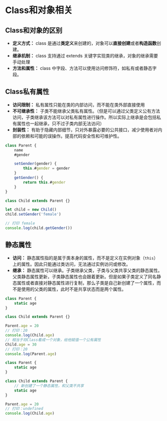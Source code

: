 # Class和对象相关

## Class和对象的区别

-   **定义方式：** class 是通过**类定义**来创建的，对象可以**直接创建**或者**构造函数**创建。
-   **继承机制：** class 支持通过 extends 关键字实现类的继承，对象的继承需要手动处理
-   **方法和属性：** class 中字段、方法可以使用访问修饰符，如私有或者静态字段。

## Class私有属性

- **访问限制：** 私有属性只能在类的内部访问，而不能在类外部直接使用
- **不可继承性：** 子类不能继承父类私有属性。（但是可以通过父类定义公有方法访问，子类继承该方法可以对私有属性进行操作。所以实际上继承是会包括私有属性也一起继承，只不过子类内部无法访问）
- **封装性：** 有助于隐藏内部细节，只对外暴露必要的公共接口，减少使用者对内部的依赖和可能的误操作。提高代码安全性和可维护性。

```js
class Parent {
    name
    #gender

    setGender(gender) {
        this.#gender = gender
    }
    getGender() {
        return this.#gender
    }
}

class Child extends Parent {}

let child = new Child()
child.setGender('female')

// 打印 female
console.log(child.getGender())
```

## 静态属性

-   **访问：** 静态属性指的是属于类本身的属性，而不是定义在实例对象（`this`）上的属性。因此只能通过类访问，无法通过实例访问或修改。
-   **继承：** 静态属性可以继承。子类继承父类，子类与父类共享父类的静态属性。父类静态属性更新，子类静态属性也会跟着更新。但是如果子类定义了同名静态属性或者直接对静态属性进行复制，那么子类是自己新创建了一个属性，而不是使用的父类的属性，此时不是共享状态而是两个属性。

```js
class Parent {
    static age
}

class Child extends Parent {}

Parent.age = 20
// 打印：20
console.log(Child.age)
// 相当于将Class看成一个对象，给他赋值一个公有属性
Child.age = 30
// 打印：20
console.log(Parent.age)
```

```js
class Parent {
    static age
}

class Child extends Parent {
    // 新创建了一个静态属性，和父类不共享
    static age
}

Parent.age = 20
// 打印：undefined
console.log(Child.age)

```
